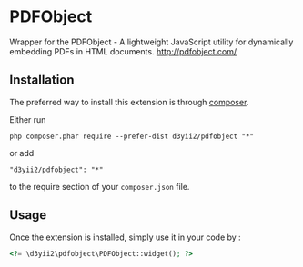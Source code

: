 PDFObject
=========
Wrapper for the  PDFObject -  A lightweight JavaScript utility for dynamically embedding PDFs in HTML documents. http://pdfobject.com/

Installation
------------

The preferred way to install this extension is through [composer](http://getcomposer.org/download/).

Either run

```
php composer.phar require --prefer-dist d3yii2/pdfobject "*"
```

or add

```
"d3yii2/pdfobject": "*"
```

to the require section of your `composer.json` file.


Usage
-----

Once the extension is installed, simply use it in your code by  :

```php
<?= \d3yii2\pdfobject\PDFObject::widget(); ?>
```
